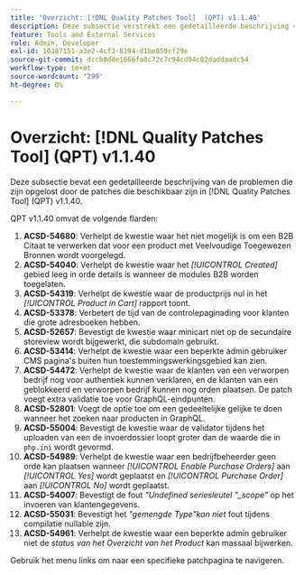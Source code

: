 ```yaml
---
title: 'Overzicht: [!DNL Quality Patches Tool]  (QPT) v1.1.40'
description: Deze subsectie verstrekt een gedetailleerde beschrijving van de kwesties die door de flarden beschikbaar in  [!DNL Quality Patches Tool]  (QPT) v1.1.40 worden bevestigd.
feature: Tools and External Services
role: Admin, Developer
exl-id: 10387151-a3e2-4cf3-8194-d1be859cf29e
source-git-commit: dccb8dde1666fa0c72c7c94cd94c82daddaadc54
workflow-type: tm+mt
source-wordcount: '299'
ht-degree: 0%

---
```


# Overzicht: [!DNL Quality Patches Tool] (QPT) v1.1.40

Deze subsectie bevat een gedetailleerde beschrijving van de problemen die zijn opgelost door de patches die beschikbaar zijn in [!DNL Quality Patches Tool] (QPT) v1.1.40.

QPT v1.1.40 omvat de volgende flarden:

1. **ACSD-54680**: Verhelpt de kwestie waar het niet mogelijk is om een B2B Citaat te verwerken dat voor een product met Veelvoudige Toegewezen Bronnen wordt voorgelegd.
1. **ACSD-54040**: Verhelpt de kwestie waar het *[!UICONTROL Created]* gebied leeg in orde details is wanneer de modules B2B worden toegelaten.
1. **ACSD-54319**: Verhelpt de kwestie waar de productprijs nul in het *[!UICONTROL Product in Cart]* rapport toont.
1. **ACSD-53378**: Verbetert de tijd van de controlepaginading voor klanten die grote adresboeken hebben.
1. **ACSD-52657**: Bevestigt de kwestie waar minicart niet op de secundaire storeview wordt bijgewerkt, die subdomain gebruikt.
1. **ACSD-53414**: Verhelpt de kwestie waar een beperkte admin gebruiker CMS pagina&#39;s buiten hun toestemmingswerkingsgebied kan zien.
1. **ACSD-54472**: Verhelpt de kwestie waar de klanten van een verworpen bedrijf nog voor authentiek kunnen verklaren, en de klanten van een geblokkeerd en verworpen bedrijf kunnen nog orden plaatsen. De patch voegt extra validatie toe voor GraphQL-eindpunten.
1. **ACSD-52801**: Voegt de optie toe om een gedeeltelijke gelijke te doen wanneer het zoeken naar producten in GraphQL.
1. **ACSD-55004**: Bevestigt de kwestie waar de validator tijdens het uploaden van een de invoerdossier loopt groter dan de waarde die in `php.ini` wordt gevormd.
1. **ACSD-54989**: Verhelpt de kwestie waar een bedrijfbeheerder geen orde kan plaatsen wanneer *[!UICONTROL Enable Purchase Orders]* aan *[!UICONTROL Yes]* wordt geplaatst en *[!UICONTROL Purchase Order]* aan *[!UICONTROL No]* wordt geplaatst.
1. **ACSD-54007**: Bevestigt de fout *&quot;Undefined seriesleutel &quot;_scope&quot;* op het invoeren van klantengegevens.
1. **ACSD-55031**: Bevestigt het *&quot;gemengde Type&quot;kan niet* fout tijdens compilatie nullable zijn.
1. **ACSD-54961**: Verhelpt de kwestie waar een beperkte admin gebruiker niet de *status van het Overzicht van het Product* kan massaal bijwerken.

Gebruik het menu links om naar een specifieke patchpagina te navigeren.
